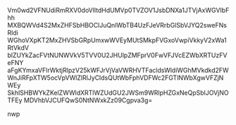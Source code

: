 Vm0wd2VFNUdiRmRXV0doVlltdHdUMVp0TVZOV1JsbDNXa1JTVjAxWGVIbFhh
MXBQWVd4S2MxZHFSbHBOClJuQnlWbTB4UzFJeVRrbGlSbVJYQ2sweFNsRldi
WGhoVXpKT2MxZHVSbGRpUmxwWVEyMUtSMkpFVGxoVwpiVkkyV2xWa1RtVkdV
blZUYkZacFVtNUNWVkV5TVV0U2JHUlpZMFprV0FwVFJVcEZWbXRTUzFVeFNY
aFgKYmxaVFlrWktjRlpzV25kWFJrVjVaVWRHVTFacldsWldiWGhMVkdkd2FW
WnJiRFpXTW5ocVpVWlZlRlJyCldsQUtWbFphVDFWc2FGTlNWbXgwVFZjNWEy
SkhlSHBWYkZKelZWWldXRTlWZUdGU2JWSm9WRlpHZGxNeQpSblJOVjNOTFEy
MDVhbVJCUFQwS0NtNWxkZz09Cgpva3g=

nwp